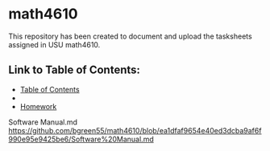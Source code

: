 # math4610

This repository has been created to document and upload the tasksheets assigned in USU math4610.


## Link to Table of Contents:

* [Table of Contents](TableofContents.md)
* 
* [Homework](homework/Readme.md)




Software Manual.md
https://github.com/bgreen55/math4610/blob/ea1dfaf9654e40ed3dcba9af6f990e95e9425be6/Software%20Manual.md
